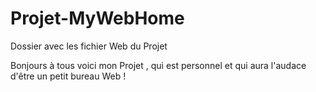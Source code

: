 Projet-MyWebHome
================

Dossier avec les fichier Web du Projet


Bonjours à tous voici mon Projet , qui est personnel et qui aura l'audace d'être un petit bureau Web !
